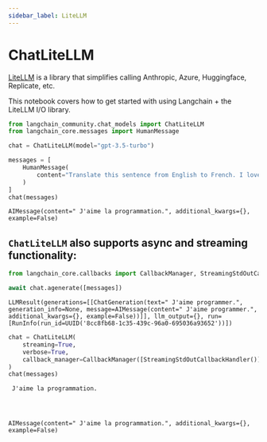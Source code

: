 ```yaml
---
sidebar_label: LiteLLM
---
```

# ChatLiteLLM

[LiteLLM](https://github.com/BerriAI/litellm) is a library that simplifies calling Anthropic, Azure, Huggingface, Replicate, etc. 

This notebook covers how to get started with using Langchain + the LiteLLM I/O library. 


```python
from langchain_community.chat_models import ChatLiteLLM
from langchain_core.messages import HumanMessage
```


```python
chat = ChatLiteLLM(model="gpt-3.5-turbo")
```


```python
messages = [
    HumanMessage(
        content="Translate this sentence from English to French. I love programming."
    )
]
chat(messages)
```




    AIMessage(content=" J'aime la programmation.", additional_kwargs={}, example=False)



## `ChatLiteLLM` also supports async and streaming functionality:


```python
from langchain_core.callbacks import CallbackManager, StreamingStdOutCallbackHandler
```


```python
await chat.agenerate([messages])
```




    LLMResult(generations=[[ChatGeneration(text=" J'aime programmer.", generation_info=None, message=AIMessage(content=" J'aime programmer.", additional_kwargs={}, example=False))]], llm_output={}, run=[RunInfo(run_id=UUID('8cc8fb68-1c35-439c-96a0-695036a93652'))])




```python
chat = ChatLiteLLM(
    streaming=True,
    verbose=True,
    callback_manager=CallbackManager([StreamingStdOutCallbackHandler()]),
)
chat(messages)
```

     J'aime la programmation.




    AIMessage(content=" J'aime la programmation.", additional_kwargs={}, example=False)




```python

```
